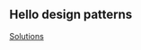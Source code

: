 ## Hello design patterns

[Solutions](https://gitlab.com/shrayansh8/interviewcodingpractise/-/tree/main)